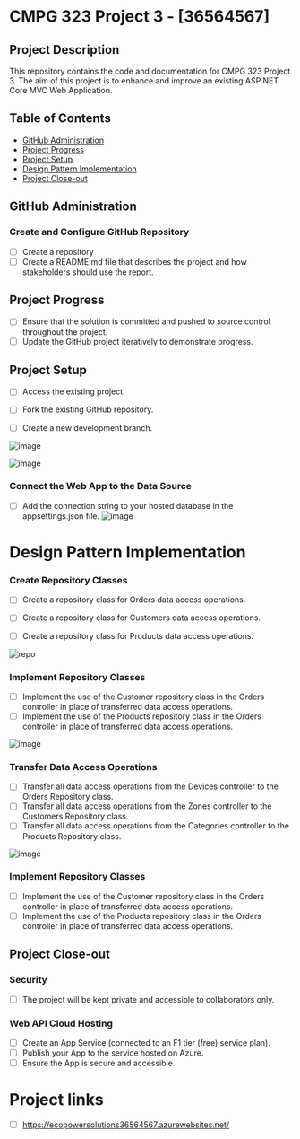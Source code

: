 # CMPG 323 Project 3 - [36564567]

## Project Description

This repository contains the code and documentation for CMPG 323 Project 3. 
The aim of this project is to enhance and improve an existing ASP.NET Core MVC Web Application.

## Table of Contents

- [GitHub Administration](#github-administration)
- [Project Progress](#project-progress)
- [Project Setup](#project-setup)
- [Design Pattern Implementation](#design-pattern-implementation)
- [Project Close-out](#project-close-out)

## GitHub Administration

### Create and Configure GitHub Repository

- [ ] Create a repository
- [ ] Create a README.md file that describes the project and how stakeholders should use the report.

## Project Progress

- [ ] Ensure that the solution is committed and pushed to source control throughout the project.
- [ ] Update the GitHub project iteratively to demonstrate progress.

## Project Setup

- [ ] Access the existing project.
- [ ] Fork the existing GitHub repository.
- [ ] Create a new development branch.

  
 ![image](https://github.com/peacetheboy/EcoPower_LogisticsP3/assets/90477030/991e607f-204b-48f0-9f8b-877e2766a2e8)
  
![image](https://github.com/peacetheboy/EcoPower_LogisticsP3/assets/90477030/54492c8c-7680-45c7-93c1-b053ebda5b27)

### Connect the Web App to the Data Source

- [ ] Add the connection string to your hosted database in the appsettings.json file.
![image](https://github.com/peacetheboy/EcoPower_LogisticsP3/assets/90477030/f9c22191-8709-4e7a-98d3-6de66ab87d54)

# Design Pattern Implementation

### Create Repository Classes

- [ ] Create a repository class for Orders data access operations.
- [ ] Create a repository class for Customers data access operations.
- [ ] Create a repository class for Products data access operations.

      
![repo](https://github.com/peacetheboy/EcoPower_LogisticsP3/assets/90477030/f2c81982-5d65-4583-a620-330821125ecd)

### Implement Repository Classes

- [ ] Implement the use of the Customer repository class in the Orders controller in place of transferred data access operations. 
- [ ] Implement the use of the Products repository class in the Orders controller in place of transferred data access operations.

![image](https://github.com/peacetheboy/EcoPower_LogisticsP3/assets/90477030/369eae48-75d2-429f-80cc-c6d70c509e96)

### Transfer Data Access Operations

- [ ] Transfer all data access operations from the Devices controller to the Orders Repository class.
- [ ] Transfer all data access operations from the Zones controller to the Customers Repository class.
- [ ] Transfer all data access operations from the Categories controller to the Products Repository class.

![image](https://github.com/peacetheboy/EcoPower_LogisticsP3/assets/90477030/369eae48-75d2-429f-80cc-c6d70c509e96)

### Implement Repository Classes

- [ ] Implement the use of the Customer repository class in the Orders controller in place of transferred data access operations.
- [ ] Implement the use of the Products repository class in the Orders controller in place of transferred data access operations.

## Project Close-out

### Security

- [ ] The project will be kept private and accessible to collaborators only.

### Web API Cloud Hosting

- [ ] Create an App Service (connected to an F1 tier (free) service plan).
- [ ] Publish your App to the service hosted on Azure.
- [ ] Ensure the App is secure and accessible.

# Project links

- [ ] https://ecopowersolutions36564567.azurewebsites.net/








